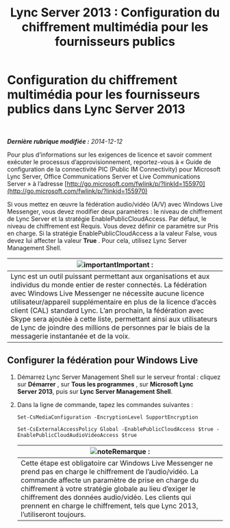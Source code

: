 ﻿---
title: 'Lync Server 2013 : Configuration du chiffrement multimédia pour les fournisseurs publics'
TOCTitle: Configuration du chiffrement multimédia pour les fournisseurs publics
ms:assetid: a95814cf-c5a9-4652-8ffc-c469a2653153
ms:mtpsurl: https://technet.microsoft.com/fr-fr/library/JJ205149(v=OCS.15)
ms:contentKeyID: 49298463
ms.date: 05/20/2016
mtps_version: v=OCS.15
ms.translationtype: HT
---

# Configuration du chiffrement multimédia pour les fournisseurs publics dans Lync Server 2013

 

_**Dernière rubrique modifiée :** 2014-12-12_

Pour plus d’informations sur les exigences de licence et savoir comment exécuter le processus d’approvisionnement, reportez-vous à « Guide de configuration de la connectivité PIC (Public IM Connectivity) pour Microsoft Lync Server, Office Communications Server et Live Communications Server » à l’adresse [http://go.microsoft.com/fwlink/p/?linkId=155970](http://go.microsoft.com/fwlink/p/?linkid=155970)

Si vous mettez en œuvre la fédération audio/vidéo (A/V) avec Windows Live Messenger, vous devez modifier deux paramètres : le niveau de chiffrement de Lync Server et la stratégie EnablePublicCloudAccess. Par défaut, le niveau de chiffrement est Requis. Vous devez définir ce paramètre sur Pris en charge. Si la stratégie EnablePublicCloudAccess a la valeur False, vous devez lui affecter la valeur **True** . Pour cela, utilisez Lync Server Management Shell.

<table>
<thead>
<tr class="header">
<th><img src="images/Gg425917.important(OCS.15).gif" title="important" alt="important" />Important :</th>
</tr>
</thead>
<tbody>
<tr class="odd">
<td>Lync est un outil puissant permettant aux organisations et aux individus du monde entier de rester connectés. La fédération avec Windows Live Messenger ne nécessite aucune licence utilisateur/appareil supplémentaire en plus de la licence d’accès client (CAL) standard Lync. L’an prochain, la fédération avec Skype sera ajoutée à cette liste, permettant ainsi aux utilisateurs de Lync de joindre des millions de personnes par le biais de la messagerie instantanée et de la voix.</td>
</tr>
</tbody>
</table>


## Configurer la fédération pour Windows Live

1.  Démarrez Lync Server Management Shell sur le serveur frontal : cliquez sur **Démarrer** , sur **Tous les programmes** , sur **Microsoft Lync Server 2013**, puis sur **Lync Server Management Shell**.

2.  Dans la ligne de commande, tapez les commandes suivantes :
    
    ```
    Set-CsMediaConfiguration -EncryptionLevel SupportEncryption
    ```
    ```
    Set-CsExternalAccessPolicy Global -EnablePublicCloudAccess $true -EnablePublicCloudAudioVideoAccess $true
    ```
    
    <table>
    <thead>
    <tr class="header">
    <th><img src="images/Gg398920.note(OCS.15).gif" title="note" alt="note" />Remarque :</th>
    </tr>
    </thead>
    <tbody>
    <tr class="odd">
    <td>Cette étape est obligatoire car Windows Live Messenger ne prend pas en charge le chiffrement de l’audio/vidéo. La commande affecte un paramètre de prise en charge du chiffrement à votre stratégie globale au lieu d’exiger le chiffrement des données audio/vidéo. Les clients qui prennent en charge le chiffrement, tels que Lync 2013, l’utiliseront toujours.</td>
    </tr>
    </tbody>
    </table>

